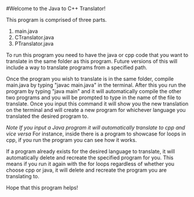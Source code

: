#Welcome to the Java to C++ Translator!

This program is comprised of three parts.
1. main.java
2. CTranslator.java
3. PTranslator.java

To run this program you need to have the java or cpp code that you want to translate in the same folder as this program. Future versions of this will include a way to translate programs from a specified path.

Once the program you wish to translate is in the same folder, compile main.java by typing "javac main.java" in the terminal. After this you run the program by typing "java main" and it will automatically compile the other two programs and you will be prompted to type in the name of the file to translate. Once you input this command it will show you the new translation on the terminal and will create a new program for whichever language you translated the desired program to.

*Note If you input a Java program it will automatically translate to cpp and vice versa*
For instance, inside there is a program to showcase for loops in cpp, if you run the program you can see how it works.

If a program already exists for the desired language to translate, it will automatically delete and recreate the specified program for you. This means if you run it again with the for loops regardless of whether you choose cpp or java, it will delete and recreate the program you are translating to.

Hope that this program helps!
